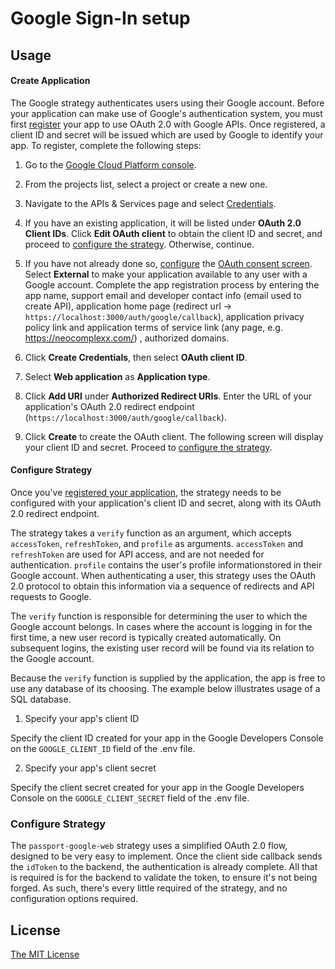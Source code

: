 # Google Sign-In setup

## Usage

#### Create Application

The Google strategy authenticates users using their Google account.  Before your
application can make use of Google's authentication system, you must first
[register](https://support.google.com/cloud/answer/6158849) your app to use
OAuth 2.0 with Google APIs.  Once registered, a client ID and secret will be
issued which are used by Google to identify your app. To register, complete the
following steps:

1. Go to the [Google Cloud Platform console](https://console.cloud.google.com/).

2. From the projects list, select a project or create a new one.

3. Navigate to the APIs & Services page and select 
[Credentials](https://console.cloud.google.com/apis/credentials).

4. If you have an existing application, it will be listed under **OAuth 2.0
Client IDs**.  Click **Edit OAuth client** to obtain the client ID and secret,
and proceed to [configure the strategy](#configure-strategy).  Otherwise,
continue.

5. If you have not already done so, [configure](https://support.google.com/cloud/answer/10311615)
the [OAuth consent screen](https://console.cloud.google.com/apis/credentials/consent).
Select **External** to make your application available to any user with a Google
account.  Complete the app registration process by entering the app name,
support email and  developer contact info (email used to create API), application home page (redirect url -> `https://localhost:3000/auth/google/callback`),
application privacy policy link and application terms of service link (any page, e.g. https://neocomplexx.com/)
, authorized domains.

6. Click **Create Credentials**, then select **OAuth client ID**.

7. Select **Web application** as **Application type**.

8. Click **Add URI** under **Authorized Redirect URIs**.  Enter the URL of your
application's OAuth 2.0 redirect endpoint (`https://localhost:3000/auth/google/callback`).

9. Click **Create** to create the OAuth client.  The following screen will
display your client ID and secret. Proceed to [configure the strategy](#configure-strategy).

#### Configure Strategy

Once you've [registered your application](#register-application), the strategy
needs to be configured with your application's client ID and secret, along with
its OAuth 2.0 redirect endpoint.

The strategy takes a `verify` function as an argument, which accepts
`accessToken`, `refreshToken`, and `profile` as arguments.  `accessToken` and
`refreshToken` are used for API access, and are not needed for authentication.
`profile` contains the user's profile informationstored in their Google account.
When authenticating a user, this strategy uses
the OAuth 2.0 protocol to obtain this information via a sequence of redirects
and API requests to Google.

The `verify` function is responsible for determining the user to which the
Google account belongs.  In cases where the account is logging in for the
first time, a new user record is typically created automatically.  On subsequent
logins, the existing user record will be found via its relation to the Google
account.

Because the `verify` function is supplied by the application, the app is free to
use any database of its choosing.  The example below illustrates usage of a SQL
database.

1. Specify your app's client ID

Specify the client ID created for your app in the Google Developers Console on the `GOOGLE_CLIENT_ID` field of the .env file.

2. Specify your app's client secret

Specify the client secret created for your app in the Google Developers Console on the `GOOGLE_CLIENT_SECRET` field of the .env file.

### Configure Strategy

The `passport-google-web` strategy uses a simplified OAuth 2.0 flow, designed to be very easy to implement. Once the client side callback sends the `idToken` to the backend, the authentication is already complete. All that is required is for the backend to validate the token, to ensure it's not being forged. As such, there's every little required of the strategy, and no configuration options required.

## License

[The MIT License](http://opensource.org/licenses/MIT)
